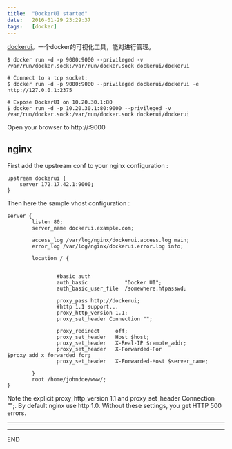 ```yaml
---
title:  "DockerUI started"
date:   2016-01-29 23:29:37
tags:   [docker]
---
```


[dockerui](https://github.com/crosbymichael/dockerui)。一个docker的可视化工具，能对进行管理。

```
$ docker run -d -p 9000:9000 --privileged -v /var/run/docker.sock:/var/run/docker.sock dockerui/dockerui

# Connect to a tcp socket:
$ docker run -d -p 9000:9000 --privileged dockerui/dockerui -e http://127.0.0.1:2375

# Expose DockerUI on 10.20.30.1:80
$ docker run -d -p 10.20.30.1:80:9000 --privileged -v /var/run/docker.sock:/var/run/docker.sock dockerui/dockerui
```

Open your browser to http://<dockerd host ip>:9000

## nginx
First add the upstream conf to your nginx configuration :

```
upstream dockerui {
    server 172.17.42.1:9000;
}
```
Then here the sample vhost configuration :

```
server {
        listen 80;
        server_name dockerui.example.com;

        access_log /var/log/nginx/dockerui.access.log main;
        error_log /var/log/nginx/dockerui.error.log info;

        location / {


                #basic auth
                auth_basic            "Docker UI";
                auth_basic_user_file  /somewhere.htpasswd;

                proxy_pass http://dockerui;
                #http 1.1 support...
                proxy_http_version 1.1;
                proxy_set_header Connection "";

                proxy_redirect     off;
                proxy_set_header   Host $host;
                proxy_set_header   X-Real-IP $remote_addr;
                proxy_set_header   X-Forwarded-For $proxy_add_x_forwarded_for;
                proxy_set_header   X-Forwarded-Host $server_name;

        }
        root /home/johndoe/www/;
}
```
Note the explicit proxy_http_version 1.1 and proxy_set_header Connection "";. By default nginx use http 1.0. Without these settings, you get HTTP 500 errors.

****

---
END